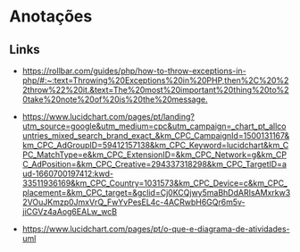 # Anotações

## Links

- <https://rollbar.com/guides/php/how-to-throw-exceptions-in-php/#:~:text=Throwing%20Exceptions%20in%20PHP,then%2C%20%22throw%22%20it.&text=The%20most%20important%20thing%20to%20take%20note%20of%20is%20the%20message.>

- <https://www.lucidchart.com/pages/pt/landing?utm_source=google&utm_medium=cpc&utm_campaign=_chart_pt_allcountries_mixed_search_brand_exact_&km_CPC_CampaignId=1500131167&km_CPC_AdGroupID=59412157138&km_CPC_Keyword=lucidchart&km_CPC_MatchType=e&km_CPC_ExtensionID=&km_CPC_Network=g&km_CPC_AdPosition=&km_CPC_Creative=294337318298&km_CPC_TargetID=aud-1660700197412:kwd-33511936169&km_CPC_Country=1031573&km_CPC_Device=c&km_CPC_placement=&km_CPC_target=&gclid=Cj0KCQjwy5maBhDdARIsAMxrkw32VOuJKmzp0JmxVrQ_FwYvPesEL4c-4ACRwbH6GQr6m5v-jiCGVz4aAog6EALw_wcB>

- <https://www.lucidchart.com/pages/pt/o-que-e-diagrama-de-atividades-uml>
